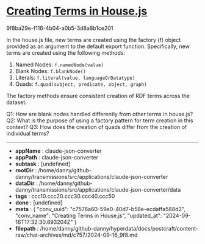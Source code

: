 # [Creating Terms in House.js](https://claude.ai/chat/c7576a60-59e0-40d7-b58e-ecdaffa588d2)

9f8ba29e-f116-4b04-a0b5-3d8a8b1ce201

 In the house.js file, new terms are created using the factory (f) object provided as an argument to the default export function. Specifically, new terms are created using the following methods:

1. Named Nodes: `f.namedNode(value)`
2. Blank Nodes: `f.blankNode()`
3. Literals: `f.literal(value, languageOrDatatype)`
4. Quads: `f.quad(subject, predicate, object, graph)`

The factory methods ensure consistent creation of RDF terms across the dataset.

Q1: How are blank nodes handled differently from other terms in house.js?
Q2: What is the purpose of using a factory pattern for term creation in this context?
Q3: How does the creation of quads differ from the creation of individual terms?

---

* **appName** : claude-json-converter
* **appPath** : claude-json-converter
* **subtask** : [undefined]
* **rootDir** : /home/danny/github-danny/transmissions/src/applications/claude-json-converter
* **dataDir** : /home/danny/github-danny/transmissions/src/applications/claude-json-converter/data
* **tags** : ccc10.ccc20.ccc30.ccc40.ccc50
* **done** : [undefined]
* **meta** : {
  "conv_uuid": "c7576a60-59e0-40d7-b58e-ecdaffa588d2",
  "conv_name": "Creating Terms in House.js",
  "updated_at": "2024-09-16T17:32:30.893204Z"
}
* **filepath** : /home/danny/github-danny/hyperdata/docs/postcraft/content-raw/chat-archives/md/c757/2024-09-16_9f8.md
